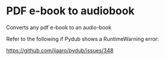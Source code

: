 # PDF e-book to audiobook
Converts any pdf e-book to an audio-book

Refer to the following if Pydub shows a RuntimeWarning error:

https://github.com/jiaaro/pydub/issues/348
